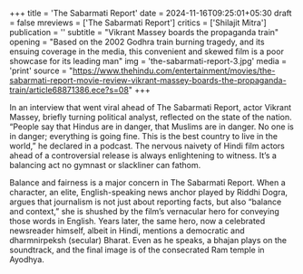 +++
title = 'The Sabarmati Report'
date = 2024-11-16T09:25:01+05:30
draft = false
mreviews = ['The Sabarmati Report']
critics = ['Shilajit Mitra']
publication = ''
subtitle = "Vikrant Massey boards the propaganda train"
opening = "Based on the 2002 Godhra train burning tragedy, and its ensuing coverage in the media, this convenient and skewed film is a poor showcase for its leading man"
img = 'the-sabarmati-report-3.jpg'
media = 'print'
source = "https://www.thehindu.com/entertainment/movies/the-sabarmati-report-movie-review-vikrant-massey-boards-the-propaganda-train/article68871386.ece?s=08"
+++

In an interview that went viral ahead of The Sabarmati Report, actor Vikrant Massey, briefly turning political analyst, reflected on the state of the nation. “People say that Hindus are in danger, that Muslims are in danger. No one is in danger; everything is going fine. This is the best country to live in the world,” he declared in a podcast. The nervous naivety of Hindi film actors ahead of a controversial release is always enlightening to witness. It’s a balancing act no gymnast or slackliner can fathom.

Balance and fairness is a major concern in The Sabarmati Report. When a character, an elite, English-speaking news anchor played by Riddhi Dogra, argues that journalism is not just about reporting facts, but also “balance and context,” she is shushed by the film’s vernacular hero for conveying those words in English. Years later, the same hero, now a celebrated newsreader himself, albeit in Hindi, mentions a democratic and dharmnirpeksh (secular) Bharat. Even as he speaks, a bhajan plays on the soundtrack, and the final image is of the consecrated Ram temple in Ayodhya.
